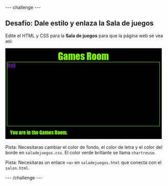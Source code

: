 \--- challenge \---

## Desafío: Dale estilo y enlaza la Sala de juegos

Edite el HTML y CSS para la **Sala de juegos** para que la página web se vea así:

![captura de pantalla](images/rooms-games-challenge.png)

Pista: Necesitaras cambiar el color de fondo, el color de letra y el color del borde en `saladejuegos.css`. El color verde brillante se llama `chartreuse`.

Pista: Necesitaras un enlace `<a>` en `saladejuegos.html` que conecta con el `salon.html`.

\--- /challenge \---
